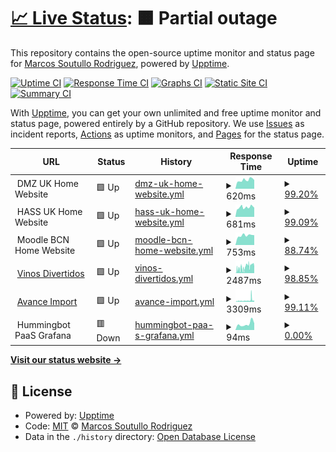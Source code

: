 # [📈 Live Status](https://kitos9112.github.io/uptime): <!--live status--> **🟧 Partial outage**

This repository contains the open-source uptime monitor and status page for [Marcos Soutullo Rodriguez](https://kitos9112.github.io/uptime), powered by [Upptime](https://github.com/upptime/upptime).

[![Uptime CI](https://github.com/kitos9112/uptime/workflows/Uptime%20CI/badge.svg)](https://github.com/kitos9112/uptime/actions?query=workflow%3A%22Uptime+CI%22)
[![Response Time CI](https://github.com/kitos9112/uptime/workflows/Response%20Time%20CI/badge.svg)](https://github.com/kitos9112/uptime/actions?query=workflow%3A%22Response+Time+CI%22)
[![Graphs CI](https://github.com/kitos9112/uptime/workflows/Graphs%20CI/badge.svg)](https://github.com/kitos9112/uptime/actions?query=workflow%3A%22Graphs+CI%22)
[![Static Site CI](https://github.com/kitos9112/uptime/workflows/Static%20Site%20CI/badge.svg)](https://github.com/kitos9112/uptime/actions?query=workflow%3A%22Static+Site+CI%22)
[![Summary CI](https://github.com/kitos9112/uptime/workflows/Summary%20CI/badge.svg)](https://github.com/kitos9112/uptime/actions?query=workflow%3A%22Summary+CI%22)

With [Upptime](https://upptime.js.org), you can get your own unlimited and free uptime monitor and status page, powered entirely by a GitHub repository. We use [Issues](https://github.com/kitos9112/uptime/issues) as incident reports, [Actions](https://github.com/kitos9112/uptime/actions) as uptime monitors, and [Pages](https://kitos9112.github.io/uptime) for the status page.

<!--start: status pages-->
<!-- This summary is generated by Upptime (https://github.com/upptime/upptime) -->
<!-- Do not edit this manually, your changes will be overwritten -->
<!-- prettier-ignore -->
| URL | Status | History | Response Time | Uptime |
| --- | ------ | ------- | ------------- | ------ |
| <img alt="" src="https://favicons.githubusercontent.com/null" height="13"> DMZ UK Home Website | 🟩 Up | [dmz-uk-home-website.yml](https://github.com/kitos9112/uptime/commits/HEAD/history/dmz-uk-home-website.yml) | <details><summary><img alt="Response time graph" src="./graphs/dmz-uk-home-website/response-time-week.png" height="20"> 620ms</summary><br><a href="https://kitos9112.github.io/uptime/history/dmz-uk-home-website"><img alt="Response time 748" src="https://img.shields.io/endpoint?url=https%3A%2F%2Fraw.githubusercontent.com%2Fkitos9112%2Fuptime%2FHEAD%2Fapi%2Fdmz-uk-home-website%2Fresponse-time.json"></a><br><a href="https://kitos9112.github.io/uptime/history/dmz-uk-home-website"><img alt="24-hour response time 567" src="https://img.shields.io/endpoint?url=https%3A%2F%2Fraw.githubusercontent.com%2Fkitos9112%2Fuptime%2FHEAD%2Fapi%2Fdmz-uk-home-website%2Fresponse-time-day.json"></a><br><a href="https://kitos9112.github.io/uptime/history/dmz-uk-home-website"><img alt="7-day response time 620" src="https://img.shields.io/endpoint?url=https%3A%2F%2Fraw.githubusercontent.com%2Fkitos9112%2Fuptime%2FHEAD%2Fapi%2Fdmz-uk-home-website%2Fresponse-time-week.json"></a><br><a href="https://kitos9112.github.io/uptime/history/dmz-uk-home-website"><img alt="30-day response time 995" src="https://img.shields.io/endpoint?url=https%3A%2F%2Fraw.githubusercontent.com%2Fkitos9112%2Fuptime%2FHEAD%2Fapi%2Fdmz-uk-home-website%2Fresponse-time-month.json"></a><br><a href="https://kitos9112.github.io/uptime/history/dmz-uk-home-website"><img alt="1-year response time 748" src="https://img.shields.io/endpoint?url=https%3A%2F%2Fraw.githubusercontent.com%2Fkitos9112%2Fuptime%2FHEAD%2Fapi%2Fdmz-uk-home-website%2Fresponse-time-year.json"></a></details> | <details><summary><a href="https://kitos9112.github.io/uptime/history/dmz-uk-home-website">99.20%</a></summary><a href="https://kitos9112.github.io/uptime/history/dmz-uk-home-website"><img alt="All-time uptime 47.29%" src="https://img.shields.io/endpoint?url=https%3A%2F%2Fraw.githubusercontent.com%2Fkitos9112%2Fuptime%2FHEAD%2Fapi%2Fdmz-uk-home-website%2Fuptime.json"></a><br><a href="https://kitos9112.github.io/uptime/history/dmz-uk-home-website"><img alt="24-hour uptime 95.62%" src="https://img.shields.io/endpoint?url=https%3A%2F%2Fraw.githubusercontent.com%2Fkitos9112%2Fuptime%2FHEAD%2Fapi%2Fdmz-uk-home-website%2Fuptime-day.json"></a><br><a href="https://kitos9112.github.io/uptime/history/dmz-uk-home-website"><img alt="7-day uptime 99.20%" src="https://img.shields.io/endpoint?url=https%3A%2F%2Fraw.githubusercontent.com%2Fkitos9112%2Fuptime%2FHEAD%2Fapi%2Fdmz-uk-home-website%2Fuptime-week.json"></a><br><a href="https://kitos9112.github.io/uptime/history/dmz-uk-home-website"><img alt="30-day uptime 96.22%" src="https://img.shields.io/endpoint?url=https%3A%2F%2Fraw.githubusercontent.com%2Fkitos9112%2Fuptime%2FHEAD%2Fapi%2Fdmz-uk-home-website%2Fuptime-month.json"></a><br><a href="https://kitos9112.github.io/uptime/history/dmz-uk-home-website"><img alt="1-year uptime 47.29%" src="https://img.shields.io/endpoint?url=https%3A%2F%2Fraw.githubusercontent.com%2Fkitos9112%2Fuptime%2FHEAD%2Fapi%2Fdmz-uk-home-website%2Fuptime-year.json"></a></details>
| <img alt="" src="https://favicons.githubusercontent.com/null" height="13"> HASS UK Home Website | 🟩 Up | [hass-uk-home-website.yml](https://github.com/kitos9112/uptime/commits/HEAD/history/hass-uk-home-website.yml) | <details><summary><img alt="Response time graph" src="./graphs/hass-uk-home-website/response-time-week.png" height="20"> 681ms</summary><br><a href="https://kitos9112.github.io/uptime/history/hass-uk-home-website"><img alt="Response time 735" src="https://img.shields.io/endpoint?url=https%3A%2F%2Fraw.githubusercontent.com%2Fkitos9112%2Fuptime%2FHEAD%2Fapi%2Fhass-uk-home-website%2Fresponse-time.json"></a><br><a href="https://kitos9112.github.io/uptime/history/hass-uk-home-website"><img alt="24-hour response time 810" src="https://img.shields.io/endpoint?url=https%3A%2F%2Fraw.githubusercontent.com%2Fkitos9112%2Fuptime%2FHEAD%2Fapi%2Fhass-uk-home-website%2Fresponse-time-day.json"></a><br><a href="https://kitos9112.github.io/uptime/history/hass-uk-home-website"><img alt="7-day response time 681" src="https://img.shields.io/endpoint?url=https%3A%2F%2Fraw.githubusercontent.com%2Fkitos9112%2Fuptime%2FHEAD%2Fapi%2Fhass-uk-home-website%2Fresponse-time-week.json"></a><br><a href="https://kitos9112.github.io/uptime/history/hass-uk-home-website"><img alt="30-day response time 593" src="https://img.shields.io/endpoint?url=https%3A%2F%2Fraw.githubusercontent.com%2Fkitos9112%2Fuptime%2FHEAD%2Fapi%2Fhass-uk-home-website%2Fresponse-time-month.json"></a><br><a href="https://kitos9112.github.io/uptime/history/hass-uk-home-website"><img alt="1-year response time 735" src="https://img.shields.io/endpoint?url=https%3A%2F%2Fraw.githubusercontent.com%2Fkitos9112%2Fuptime%2FHEAD%2Fapi%2Fhass-uk-home-website%2Fresponse-time-year.json"></a></details> | <details><summary><a href="https://kitos9112.github.io/uptime/history/hass-uk-home-website">99.09%</a></summary><a href="https://kitos9112.github.io/uptime/history/hass-uk-home-website"><img alt="All-time uptime 35.49%" src="https://img.shields.io/endpoint?url=https%3A%2F%2Fraw.githubusercontent.com%2Fkitos9112%2Fuptime%2FHEAD%2Fapi%2Fhass-uk-home-website%2Fuptime.json"></a><br><a href="https://kitos9112.github.io/uptime/history/hass-uk-home-website"><img alt="24-hour uptime 94.84%" src="https://img.shields.io/endpoint?url=https%3A%2F%2Fraw.githubusercontent.com%2Fkitos9112%2Fuptime%2FHEAD%2Fapi%2Fhass-uk-home-website%2Fuptime-day.json"></a><br><a href="https://kitos9112.github.io/uptime/history/hass-uk-home-website"><img alt="7-day uptime 99.09%" src="https://img.shields.io/endpoint?url=https%3A%2F%2Fraw.githubusercontent.com%2Fkitos9112%2Fuptime%2FHEAD%2Fapi%2Fhass-uk-home-website%2Fuptime-week.json"></a><br><a href="https://kitos9112.github.io/uptime/history/hass-uk-home-website"><img alt="30-day uptime 45.54%" src="https://img.shields.io/endpoint?url=https%3A%2F%2Fraw.githubusercontent.com%2Fkitos9112%2Fuptime%2FHEAD%2Fapi%2Fhass-uk-home-website%2Fuptime-month.json"></a><br><a href="https://kitos9112.github.io/uptime/history/hass-uk-home-website"><img alt="1-year uptime 35.49%" src="https://img.shields.io/endpoint?url=https%3A%2F%2Fraw.githubusercontent.com%2Fkitos9112%2Fuptime%2FHEAD%2Fapi%2Fhass-uk-home-website%2Fuptime-year.json"></a></details>
| <img alt="" src="https://favicons.githubusercontent.com/null" height="13"> Moodle BCN Home Website | 🟩 Up | [moodle-bcn-home-website.yml](https://github.com/kitos9112/uptime/commits/HEAD/history/moodle-bcn-home-website.yml) | <details><summary><img alt="Response time graph" src="./graphs/moodle-bcn-home-website/response-time-week.png" height="20"> 753ms</summary><br><a href="https://kitos9112.github.io/uptime/history/moodle-bcn-home-website"><img alt="Response time 745" src="https://img.shields.io/endpoint?url=https%3A%2F%2Fraw.githubusercontent.com%2Fkitos9112%2Fuptime%2FHEAD%2Fapi%2Fmoodle-bcn-home-website%2Fresponse-time.json"></a><br><a href="https://kitos9112.github.io/uptime/history/moodle-bcn-home-website"><img alt="24-hour response time 774" src="https://img.shields.io/endpoint?url=https%3A%2F%2Fraw.githubusercontent.com%2Fkitos9112%2Fuptime%2FHEAD%2Fapi%2Fmoodle-bcn-home-website%2Fresponse-time-day.json"></a><br><a href="https://kitos9112.github.io/uptime/history/moodle-bcn-home-website"><img alt="7-day response time 753" src="https://img.shields.io/endpoint?url=https%3A%2F%2Fraw.githubusercontent.com%2Fkitos9112%2Fuptime%2FHEAD%2Fapi%2Fmoodle-bcn-home-website%2Fresponse-time-week.json"></a><br><a href="https://kitos9112.github.io/uptime/history/moodle-bcn-home-website"><img alt="30-day response time 753" src="https://img.shields.io/endpoint?url=https%3A%2F%2Fraw.githubusercontent.com%2Fkitos9112%2Fuptime%2FHEAD%2Fapi%2Fmoodle-bcn-home-website%2Fresponse-time-month.json"></a><br><a href="https://kitos9112.github.io/uptime/history/moodle-bcn-home-website"><img alt="1-year response time 745" src="https://img.shields.io/endpoint?url=https%3A%2F%2Fraw.githubusercontent.com%2Fkitos9112%2Fuptime%2FHEAD%2Fapi%2Fmoodle-bcn-home-website%2Fresponse-time-year.json"></a></details> | <details><summary><a href="https://kitos9112.github.io/uptime/history/moodle-bcn-home-website">88.74%</a></summary><a href="https://kitos9112.github.io/uptime/history/moodle-bcn-home-website"><img alt="All-time uptime 47.53%" src="https://img.shields.io/endpoint?url=https%3A%2F%2Fraw.githubusercontent.com%2Fkitos9112%2Fuptime%2FHEAD%2Fapi%2Fmoodle-bcn-home-website%2Fuptime.json"></a><br><a href="https://kitos9112.github.io/uptime/history/moodle-bcn-home-website"><img alt="24-hour uptime 100.00%" src="https://img.shields.io/endpoint?url=https%3A%2F%2Fraw.githubusercontent.com%2Fkitos9112%2Fuptime%2FHEAD%2Fapi%2Fmoodle-bcn-home-website%2Fuptime-day.json"></a><br><a href="https://kitos9112.github.io/uptime/history/moodle-bcn-home-website"><img alt="7-day uptime 88.74%" src="https://img.shields.io/endpoint?url=https%3A%2F%2Fraw.githubusercontent.com%2Fkitos9112%2Fuptime%2FHEAD%2Fapi%2Fmoodle-bcn-home-website%2Fuptime-week.json"></a><br><a href="https://kitos9112.github.io/uptime/history/moodle-bcn-home-website"><img alt="30-day uptime 97.41%" src="https://img.shields.io/endpoint?url=https%3A%2F%2Fraw.githubusercontent.com%2Fkitos9112%2Fuptime%2FHEAD%2Fapi%2Fmoodle-bcn-home-website%2Fuptime-month.json"></a><br><a href="https://kitos9112.github.io/uptime/history/moodle-bcn-home-website"><img alt="1-year uptime 47.53%" src="https://img.shields.io/endpoint?url=https%3A%2F%2Fraw.githubusercontent.com%2Fkitos9112%2Fuptime%2FHEAD%2Fapi%2Fmoodle-bcn-home-website%2Fuptime-year.json"></a></details>
| <img alt="" src="https://favicons.githubusercontent.com/vinosdivertidos.es" height="13"> [Vinos Divertidos](https://vinosdivertidos.es) | 🟩 Up | [vinos-divertidos.yml](https://github.com/kitos9112/uptime/commits/HEAD/history/vinos-divertidos.yml) | <details><summary><img alt="Response time graph" src="./graphs/vinos-divertidos/response-time-week.png" height="20"> 2487ms</summary><br><a href="https://kitos9112.github.io/uptime/history/vinos-divertidos"><img alt="Response time 2054" src="https://img.shields.io/endpoint?url=https%3A%2F%2Fraw.githubusercontent.com%2Fkitos9112%2Fuptime%2FHEAD%2Fapi%2Fvinos-divertidos%2Fresponse-time.json"></a><br><a href="https://kitos9112.github.io/uptime/history/vinos-divertidos"><img alt="24-hour response time 5063" src="https://img.shields.io/endpoint?url=https%3A%2F%2Fraw.githubusercontent.com%2Fkitos9112%2Fuptime%2FHEAD%2Fapi%2Fvinos-divertidos%2Fresponse-time-day.json"></a><br><a href="https://kitos9112.github.io/uptime/history/vinos-divertidos"><img alt="7-day response time 2487" src="https://img.shields.io/endpoint?url=https%3A%2F%2Fraw.githubusercontent.com%2Fkitos9112%2Fuptime%2FHEAD%2Fapi%2Fvinos-divertidos%2Fresponse-time-week.json"></a><br><a href="https://kitos9112.github.io/uptime/history/vinos-divertidos"><img alt="30-day response time 2543" src="https://img.shields.io/endpoint?url=https%3A%2F%2Fraw.githubusercontent.com%2Fkitos9112%2Fuptime%2FHEAD%2Fapi%2Fvinos-divertidos%2Fresponse-time-month.json"></a><br><a href="https://kitos9112.github.io/uptime/history/vinos-divertidos"><img alt="1-year response time 2054" src="https://img.shields.io/endpoint?url=https%3A%2F%2Fraw.githubusercontent.com%2Fkitos9112%2Fuptime%2FHEAD%2Fapi%2Fvinos-divertidos%2Fresponse-time-year.json"></a></details> | <details><summary><a href="https://kitos9112.github.io/uptime/history/vinos-divertidos">98.85%</a></summary><a href="https://kitos9112.github.io/uptime/history/vinos-divertidos"><img alt="All-time uptime 98.99%" src="https://img.shields.io/endpoint?url=https%3A%2F%2Fraw.githubusercontent.com%2Fkitos9112%2Fuptime%2FHEAD%2Fapi%2Fvinos-divertidos%2Fuptime.json"></a><br><a href="https://kitos9112.github.io/uptime/history/vinos-divertidos"><img alt="24-hour uptime 96.84%" src="https://img.shields.io/endpoint?url=https%3A%2F%2Fraw.githubusercontent.com%2Fkitos9112%2Fuptime%2FHEAD%2Fapi%2Fvinos-divertidos%2Fuptime-day.json"></a><br><a href="https://kitos9112.github.io/uptime/history/vinos-divertidos"><img alt="7-day uptime 98.85%" src="https://img.shields.io/endpoint?url=https%3A%2F%2Fraw.githubusercontent.com%2Fkitos9112%2Fuptime%2FHEAD%2Fapi%2Fvinos-divertidos%2Fuptime-week.json"></a><br><a href="https://kitos9112.github.io/uptime/history/vinos-divertidos"><img alt="30-day uptime 98.67%" src="https://img.shields.io/endpoint?url=https%3A%2F%2Fraw.githubusercontent.com%2Fkitos9112%2Fuptime%2FHEAD%2Fapi%2Fvinos-divertidos%2Fuptime-month.json"></a><br><a href="https://kitos9112.github.io/uptime/history/vinos-divertidos"><img alt="1-year uptime 98.99%" src="https://img.shields.io/endpoint?url=https%3A%2F%2Fraw.githubusercontent.com%2Fkitos9112%2Fuptime%2FHEAD%2Fapi%2Fvinos-divertidos%2Fuptime-year.json"></a></details>
| <img alt="" src="https://favicons.githubusercontent.com/avanceimport.com" height="13"> [Avance Import](https://avanceimport.com) | 🟩 Up | [avance-import.yml](https://github.com/kitos9112/uptime/commits/HEAD/history/avance-import.yml) | <details><summary><img alt="Response time graph" src="./graphs/avance-import/response-time-week.png" height="20"> 3309ms</summary><br><a href="https://kitos9112.github.io/uptime/history/avance-import"><img alt="Response time 2512" src="https://img.shields.io/endpoint?url=https%3A%2F%2Fraw.githubusercontent.com%2Fkitos9112%2Fuptime%2FHEAD%2Fapi%2Favance-import%2Fresponse-time.json"></a><br><a href="https://kitos9112.github.io/uptime/history/avance-import"><img alt="24-hour response time 3788" src="https://img.shields.io/endpoint?url=https%3A%2F%2Fraw.githubusercontent.com%2Fkitos9112%2Fuptime%2FHEAD%2Fapi%2Favance-import%2Fresponse-time-day.json"></a><br><a href="https://kitos9112.github.io/uptime/history/avance-import"><img alt="7-day response time 3309" src="https://img.shields.io/endpoint?url=https%3A%2F%2Fraw.githubusercontent.com%2Fkitos9112%2Fuptime%2FHEAD%2Fapi%2Favance-import%2Fresponse-time-week.json"></a><br><a href="https://kitos9112.github.io/uptime/history/avance-import"><img alt="30-day response time 3121" src="https://img.shields.io/endpoint?url=https%3A%2F%2Fraw.githubusercontent.com%2Fkitos9112%2Fuptime%2FHEAD%2Fapi%2Favance-import%2Fresponse-time-month.json"></a><br><a href="https://kitos9112.github.io/uptime/history/avance-import"><img alt="1-year response time 2512" src="https://img.shields.io/endpoint?url=https%3A%2F%2Fraw.githubusercontent.com%2Fkitos9112%2Fuptime%2FHEAD%2Fapi%2Favance-import%2Fresponse-time-year.json"></a></details> | <details><summary><a href="https://kitos9112.github.io/uptime/history/avance-import">99.11%</a></summary><a href="https://kitos9112.github.io/uptime/history/avance-import"><img alt="All-time uptime 99.38%" src="https://img.shields.io/endpoint?url=https%3A%2F%2Fraw.githubusercontent.com%2Fkitos9112%2Fuptime%2FHEAD%2Fapi%2Favance-import%2Fuptime.json"></a><br><a href="https://kitos9112.github.io/uptime/history/avance-import"><img alt="24-hour uptime 98.65%" src="https://img.shields.io/endpoint?url=https%3A%2F%2Fraw.githubusercontent.com%2Fkitos9112%2Fuptime%2FHEAD%2Fapi%2Favance-import%2Fuptime-day.json"></a><br><a href="https://kitos9112.github.io/uptime/history/avance-import"><img alt="7-day uptime 99.11%" src="https://img.shields.io/endpoint?url=https%3A%2F%2Fraw.githubusercontent.com%2Fkitos9112%2Fuptime%2FHEAD%2Fapi%2Favance-import%2Fuptime-week.json"></a><br><a href="https://kitos9112.github.io/uptime/history/avance-import"><img alt="30-day uptime 99.40%" src="https://img.shields.io/endpoint?url=https%3A%2F%2Fraw.githubusercontent.com%2Fkitos9112%2Fuptime%2FHEAD%2Fapi%2Favance-import%2Fuptime-month.json"></a><br><a href="https://kitos9112.github.io/uptime/history/avance-import"><img alt="1-year uptime 99.38%" src="https://img.shields.io/endpoint?url=https%3A%2F%2Fraw.githubusercontent.com%2Fkitos9112%2Fuptime%2FHEAD%2Fapi%2Favance-import%2Fuptime-year.json"></a></details>
| <img alt="" src="https://favicons.githubusercontent.com/null" height="13"> Hummingbot PaaS Grafana | 🟥 Down | [hummingbot-paa-s-grafana.yml](https://github.com/kitos9112/uptime/commits/HEAD/history/hummingbot-paa-s-grafana.yml) | <details><summary><img alt="Response time graph" src="./graphs/hummingbot-paa-s-grafana/response-time-week.png" height="20"> 94ms</summary><br><a href="https://kitos9112.github.io/uptime/history/hummingbot-paa-s-grafana"><img alt="Response time 138" src="https://img.shields.io/endpoint?url=https%3A%2F%2Fraw.githubusercontent.com%2Fkitos9112%2Fuptime%2FHEAD%2Fapi%2Fhummingbot-paa-s-grafana%2Fresponse-time.json"></a><br><a href="https://kitos9112.github.io/uptime/history/hummingbot-paa-s-grafana"><img alt="24-hour response time 105" src="https://img.shields.io/endpoint?url=https%3A%2F%2Fraw.githubusercontent.com%2Fkitos9112%2Fuptime%2FHEAD%2Fapi%2Fhummingbot-paa-s-grafana%2Fresponse-time-day.json"></a><br><a href="https://kitos9112.github.io/uptime/history/hummingbot-paa-s-grafana"><img alt="7-day response time 94" src="https://img.shields.io/endpoint?url=https%3A%2F%2Fraw.githubusercontent.com%2Fkitos9112%2Fuptime%2FHEAD%2Fapi%2Fhummingbot-paa-s-grafana%2Fresponse-time-week.json"></a><br><a href="https://kitos9112.github.io/uptime/history/hummingbot-paa-s-grafana"><img alt="30-day response time 131" src="https://img.shields.io/endpoint?url=https%3A%2F%2Fraw.githubusercontent.com%2Fkitos9112%2Fuptime%2FHEAD%2Fapi%2Fhummingbot-paa-s-grafana%2Fresponse-time-month.json"></a><br><a href="https://kitos9112.github.io/uptime/history/hummingbot-paa-s-grafana"><img alt="1-year response time 138" src="https://img.shields.io/endpoint?url=https%3A%2F%2Fraw.githubusercontent.com%2Fkitos9112%2Fuptime%2FHEAD%2Fapi%2Fhummingbot-paa-s-grafana%2Fresponse-time-year.json"></a></details> | <details><summary><a href="https://kitos9112.github.io/uptime/history/hummingbot-paa-s-grafana">0.00%</a></summary><a href="https://kitos9112.github.io/uptime/history/hummingbot-paa-s-grafana"><img alt="All-time uptime 0.00%" src="https://img.shields.io/endpoint?url=https%3A%2F%2Fraw.githubusercontent.com%2Fkitos9112%2Fuptime%2FHEAD%2Fapi%2Fhummingbot-paa-s-grafana%2Fuptime.json"></a><br><a href="https://kitos9112.github.io/uptime/history/hummingbot-paa-s-grafana"><img alt="24-hour uptime 0.00%" src="https://img.shields.io/endpoint?url=https%3A%2F%2Fraw.githubusercontent.com%2Fkitos9112%2Fuptime%2FHEAD%2Fapi%2Fhummingbot-paa-s-grafana%2Fuptime-day.json"></a><br><a href="https://kitos9112.github.io/uptime/history/hummingbot-paa-s-grafana"><img alt="7-day uptime 0.00%" src="https://img.shields.io/endpoint?url=https%3A%2F%2Fraw.githubusercontent.com%2Fkitos9112%2Fuptime%2FHEAD%2Fapi%2Fhummingbot-paa-s-grafana%2Fuptime-week.json"></a><br><a href="https://kitos9112.github.io/uptime/history/hummingbot-paa-s-grafana"><img alt="30-day uptime 1.38%" src="https://img.shields.io/endpoint?url=https%3A%2F%2Fraw.githubusercontent.com%2Fkitos9112%2Fuptime%2FHEAD%2Fapi%2Fhummingbot-paa-s-grafana%2Fuptime-month.json"></a><br><a href="https://kitos9112.github.io/uptime/history/hummingbot-paa-s-grafana"><img alt="1-year uptime 0.00%" src="https://img.shields.io/endpoint?url=https%3A%2F%2Fraw.githubusercontent.com%2Fkitos9112%2Fuptime%2FHEAD%2Fapi%2Fhummingbot-paa-s-grafana%2Fuptime-year.json"></a></details>

<!--end: status pages-->

[**Visit our status website →**](https://kitos9112.github.io/uptime)

## 📄 License

- Powered by: [Upptime](https://github.com/upptime/upptime)
- Code: [MIT](./LICENSE) © [Marcos Soutullo Rodriguez](https://kitos9112.github.io/uptime)
- Data in the `./history` directory: [Open Database License](https://opendatacommons.org/licenses/odbl/1-0/)
